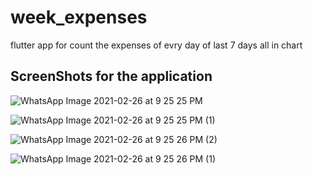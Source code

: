 # week_expenses

flutter app for count the expenses of evry day of last 7 days all in chart

## ScreenShots for the application

![WhatsApp Image 2021-02-26 at 9 25 25 PM](https://user-images.githubusercontent.com/79510491/109347171-67a35500-787b-11eb-9cfe-5ea63671c9f0.jpeg)


![WhatsApp Image 2021-02-26 at 9 25 25 PM (1)](https://user-images.githubusercontent.com/79510491/109348108-c0272200-787c-11eb-9ad6-c7af1940d5b2.jpeg)


![WhatsApp Image 2021-02-26 at 9 25 26 PM (2)](https://user-images.githubusercontent.com/79510491/109348350-11cfac80-787d-11eb-92f4-d5e000d4633c.jpeg)


![WhatsApp Image 2021-02-26 at 9 25 26 PM (1)](https://user-images.githubusercontent.com/79510491/109348560-5b1ffc00-787d-11eb-8f88-1ae254f98c66.jpeg)
